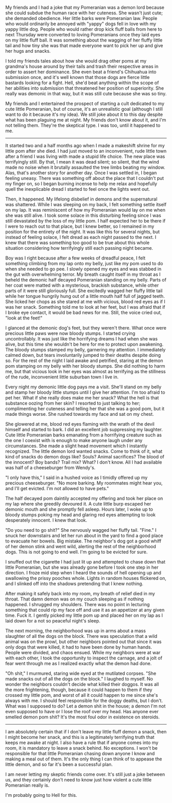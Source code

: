 My friends and I had a joke that my Pomeranian was a demon lord because she could subdue the human race with her cuteness. She wasn't just cute; she demanded obedience. Her little barks were Pomeranian law. People who would ordinarily be annoyed with "yappy" dogs fell in love with my yappy little dog. People who would rather drop kick fluff balls from here to next Thursday were converted to loving Pomeranians once they laid eyes on my little fluff ball. It was something about the wagging of her fluffy little tail and how tiny she was that made everyone want to pick her up and give her hugs and snacks.

I told my friends tales about how she would drag other poms at my grandma's house around by their tails and trash their respective areas in order to assert her dominance. She even beat a friend's Chihuahua into submission once, and it's well known that those dogs are fierce little bastards looking for a fight. Hell, she'd beat anything within the scope of her abilities into submission that threatened her position of superiority. She really was demonic in that way, but it was still cute because she was so tiny.

My friends and I entertained the prospect of starting a cult dedicated to my cute little Pomeranian, but of course, it's an unrealistic goal (although I still want to do it because it's my idea). We still joke about it to this day despite what has been plaguing me at night. My friends don't know about it, and I'm not telling them. They're the skeptical type. I was too, until it happened to me.

***

It started two and a half months ago when I made a makeshift shrine for my little pom after she died. I had just moved to an inconvenient, rude little town after a friend I was living with made a stupid life choice. The new place was terrifyingly still. By that, I mean it was dead silent; so silent, that the wind made no noise when it brutally assaulted the tree limbs beating my window. Alas, that's another story for another day. Once I was settled in, I began feeling uneasy. There was something off about the place that I couldn't put my finger on, so I began burning incense to help me relax and hopefully quell the inexplicable dread I started to feel once the lights went out.

Then, it happened. My lifelong disbelief in demons and the supernatural was shattered. While I was sleeping on my back, I felt something settle itself on my lap. It was reminiscent of how my Pomeranian would lay on me when she was still alive. I took some solace in this disturbing feeling since I was still devastated by the loss of my little pom. I half expected her to be there if I were to reach out to that place, but I knew better, so I remained in my position for the entirety of the night. It was like this for several nights, but instead of feeling solace, I felt dread as each night passed to the next. I knew that there was something too good to be true about this whole situation considering how terrifyingly still each passing night became. 

Boy was I right because after a few weeks of dreadful peace, I felt something climbing from my lap onto my belly, just like my pom used to do when she needed to go pee. I slowly opened my eyes and was stabbed in the gut with overwhelming terror. My breath caught itself in my throat as I beheld the demonic half decayed Pomeranian standing on my belly. Parts of her coat were matted with a mysterious, brackish substance, while other parts of it were still gloriously full. She excitedly wagged her fluffy little tail while her tongue hungrily hung out of a little mouth half full of jagged teeth. She licked her chops as she stared at me with vicious, blood red eyes as if I was her snack. Something told me to look at her feet, but I was afraid that if I broke eye contact, it would be bad news for me. Still, the voice cried out, "look at the feet!"

I glanced at the demonic dog's feet, but they weren't there. What once were precious little paws were now bloody stumps. I started crying uncontrollably. It was just like the horrifying dreams I had when she was alive, but this time she wouldn't be here for me to protect upon awakening. The bloody stumps stamped my belly, garnering my attention. I immediately calmed down, but tears involuntarily jumped to their deaths despite doing so. For the rest of the night I laid awake and petrified, staring at the demon pom stamping on my belly with her bloody stumps. She did nothing to harm me, but that vicious look in her eyes was almost as terrifying as the stillness of the rude, inconvenient little suburban town I live in.

Every night my demonic little dog pays me a visit. She'll stand on my belly and stamp her bloody little stumps until I give her attention. I'm too afraid to pet her. What if she really does make me her snack? What the hell is that substance oozing from her skin? I resorted to just talking to her; complimenting her cuteness and telling her that she was a good pom, but it made things worse. She rushed towards my face and sat on my chest.

She glowered at me, blood red eyes flaming with the wrath of the devil himself and started to bark. I did an excellent job suppressing my laughter. Cute little Pomeranian barks emanating from a horrifying creature such as the one I coexist with is enough to make anyone laugh under any circumstances. She made a slight head movement which I instantly recognized. The little demon lord wanted snacks. Come to think of it, what kind of snacks do demon dogs like? Souls? Animal sacrifices? The blood of the innocent? Boy bands? Trail mix? What? I don't know. All I had available was half of a cheeseburger from Wendy's.

"I only have this," I said in a hushed voice as I timidly offered up my precious cheeseburger. "No more barking. My roommates might hear you, and I'll get evicted. I'm not allowed to have pets."

The half decayed pom daintily accepted my offering and took her place on my lap where she greedily devoured it. A cute little burp escaped her demonic mouth and she promptly fell asleep. Hours later, I woke up to bloody stumps poking my head and glaring red eyes attempting to look desperately innocent. I knew that look.

"Do you need to go shit?" She nervously wagged her fluffy tail. "Fine." I snuck her downstairs and let her run about in the yard to find a good place to evacuate her bowels. Big mistake. The neighbor's dog got a good whiff of her demon stink and went wild, alerting the rest of the neighborhood dogs. This is not going to end well. I'm going to be evicted for sure.

I snuffed out the cigarette I had just lit up and attempted to chase down that little Pomeranian, but she was already gone before I took one step in her direction. I froze mid step when I heard the sounds of hell opening up and swallowing the prissy pooches whole. Lights in random houses flickered on, and I slinked off into the shadows pretending that I knew nothing. 

After making it safely back into my room, my breath of relief died in my throat. That damn demon was on my couch sleeping as if nothing happened. I shrugged my shoulders. There was no point in lecturing something that could rip my face off and use it as an appetizer at any given time. Fuck it. I gently picked my little pom up and placed her on my lap as I laid down for a not so peaceful night's sleep.

The next morning, the neighborhood was up in arms about a mass slaughter of all the dogs on the block. There was speculation that a wild animal was on the prowl, but other neighbors pointed out that since it was only dogs that were killed, it had to have been done by human hands. People were divided, and chaos ensued. While my neighbors were at war with each other, I took the opportunity to inspect the carnage, and a jolt of fear went through me as I realized exactly what the demon had done.

"Oh shit," I murmured, staring wide eyed at the mutilated corpses. "She made snacks out of all the dogs on the block." I laughed to myself. No wonder the neighbors couldn't decide what killed their doggos. It was all the more frightening, though, because it could happen to them if they crossed my little pom, and worst of all it could happen to me since she's always with me. I should feel responsible for the doggy deaths, but I don't. What was I supposed to do? Let a demon shit in the house; a demon I'm not even supposed to have or I lose the roof over my head. Has anyone ever smelled demon pom shit? It's the most foul odor in existence on steroids. 

***

I am absolutely certain that if I don't leave my little fluff demon a snack, then I might become her snack, and this is a legitimately terrifying truth that keeps me awake at night. I also have a rule that if anyone comes into my room, it is mandatory to leave a snack behind. No exceptions. I won't be responsible for that little Pomeranian chasing down anyone I know and making a meal out of them. It's the only thing I can think of to appease the little demon, and so far it's been a successful plan.

I am never letting my skeptic friends come over. It's still just a joke between us, and they certainly don't need to know just how violent a cute little Pomeranian really is. 

I'm probably going to Hell for this.
